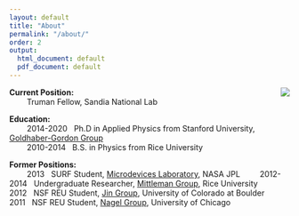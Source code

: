 ```yaml
---
layout: default
title: "About"
permalink: "/about/"
order: 2
output:
  html_document: default
  pdf_document: default
---
```


<img src="{{ site.baseurl }}/img/dsc_0032b.jpg" style="float:right">

**Current Position:**  
&nbsp; &nbsp; &nbsp; &nbsp; Truman Fellow, Sandia National Lab


**Education:**  
&nbsp; &nbsp; &nbsp; &nbsp; 2014-2020 &nbsp; Ph.D in Applied Physics from Stanford University, <a href="https://ggg.stanford.edu/"> Goldhaber-Gordon Group</a>  
&nbsp; &nbsp; &nbsp; &nbsp; 2010-2014 &nbsp; B.S. in Physics from Rice University

**Former Positions:**  
&nbsp; &nbsp; &nbsp; &nbsp; 2013 &nbsp; SURF Student, <a href="https://microdevices.jpl.nasa.gov/"> Microdevices Laboratory</a>, NASA JPL
&nbsp; &nbsp; &nbsp; &nbsp; 2012-2014 &nbsp; Undergraduate Researcher, <a href="https://www.brown.edu/research/labs/mittleman/"> Mittleman Group</a>, Rice University
&nbsp; &nbsp; &nbsp; &nbsp; 2012 &nbsp; NSF REU Student, <a href="https://jila.colorado.edu/jin/"> Jin Group</a>, University of Colorado at Boulder
&nbsp; &nbsp; &nbsp; &nbsp; 2011 &nbsp; NSF REU Student, <a href="https://nagelgroup.uchicago.edu/Nagel-Group/index.html"> Nagel Group</a>, University of Chicago
